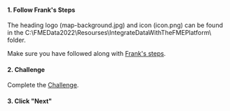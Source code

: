 
<head><base target="_blank"> </head>

#### 1. Follow Frank's Steps

The heading logo (map-background.jpg) and icon (icon.png) can be found in the  C:\FMEData2022\Resourses\IntegrateDataWithTheFMEPlatform\ folder.

Make sure you have followed along with [Frank's steps](https://safe.my.trailhead.com/content/safe/modules/automate-workflows/create-a-self-serve-web-app).

#### 2. Challenge
Complete the [Challenge](https://safe.my.trailhead.com/content/safe/modules/automate-workflows/create-a-self-serve-web-app#challenge).

#### 3. Click "Next"
